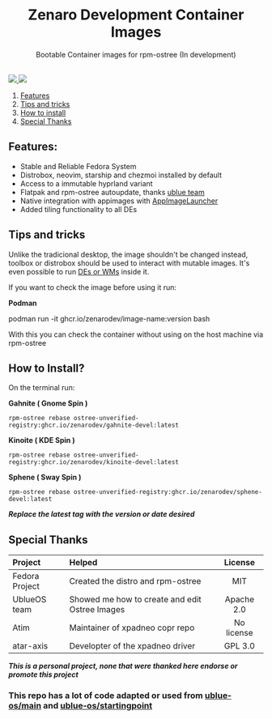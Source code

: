 <div align="center">
  <h1 align="center">Zenaro Development Container Images</h1>
  <p align="center">Bootable Container images for rpm-ostree (In development)</p>
</div>

<br/>

<div align="left">
  <a href="https://github.com/ZenaroDev/container-devel/blob/devel/LICENSE">
    <img src="https://img.shields.io/badge/License-BSD--3-purple.svg">
  </a>
  <a href="https://github.com/ZenaroDev/container-devel/actions">
    <img src="https://github.com/ZenaroDev/container-devel/actions/workflows/build.yml/badge.svg">
  </a>

1. [Features](#Features)
1. [Tips and tricks](#Tips-and-tricks)
1. [How to install](#How-to-install)
1. [Special Thanks](#Special-Thanks)

## Features:

- Stable and Reliable Fedora System
- Distrobox, neovim, starship and chezmoi installed  by default
- Access to a immutable hyprland variant
- Flatpak and rpm-ostree autoupdate, thanks [ublue team](https://github.com/ublue-os/config)
- Native integration with appimages with [AppImageLauncher](https://github.com/TheAssassin/AppImageLauncher)
- Added tiling functionality to all DEs

## Tips and tricks

Unlike the tradicional desktop, the image shouldn't be changed instead, toolbox or distrobox
should be used to interact with mutable images. It's even possible to run [DEs or WMs](https://github.com/89luca89/distrobox/blob/main/docs/posts/run_latest_gnome_kde_on_distrobox.md)
inside it.

If you want to check the image before using it run:

**Podman**

podman run -it ghcr.io/zenarodev/image-name:version bash

With this you can check the container without using on the host machine via rpm-ostree

## How to Install?

On the terminal run:

**Gahnite ( Gnome Spin )**
  
```
rpm-ostree rebase ostree-unverified-registry:ghcr.io/zenarodev/gahnite-devel:latest
```
  
**Kinoite ( KDE Spin )**
  
```
rpm-ostree rebase ostree-unverified-registry:ghcr.io/zenarodev/kinoite-devel:latest
```
  
**Sphene ( Sway Spin )**
  
```
rpm-ostree rebase ostree-unverified-registry:ghcr.io/zenarodev/sphene-devel:latest
```
  
***Replace the latest tag with the version or date desired***

## Special Thanks

| Project | Helped | License
|:---|:----|:------:
Fedora Project | Created the distro and rpm-ostree | MIT
UblueOS team | Showed me how to create and edit Ostree Images | Apache 2.0
Atim | Maintainer of xpadneo copr repo | No license
atar-axis | Developter of the xpadneo driver | GPL 3.0

***This is a personal project, none that were thanked here endorse or promote this project***

### This repo has a lot of code adapted or used from [ublue-os/main](https://github.com/ublue-os/main) and [ublue-os/startingpoint](https://github.com/ublue-os/startingpoint/)
